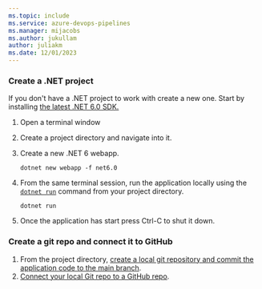 ```yaml
---
ms.topic: include
ms.service: azure-devops-pipelines
ms.manager: mijacobs
ms.author: jukullam
author: juliakm
ms.date: 12/01/2023
---
```


### Create a .NET project

If you don't have a .NET project to work with create a new one.  Start by installing <a href="https://dotnet.microsoft.com/download/dotnet/6.0" target="_blank"> the latest .NET 6.0 SDK. </a>


1. Open a terminal window
1. Create a project directory and navigate into it.
1. Create a new .NET 6 webapp. 

    ```dotnetcli
    dotnet new webapp -f net6.0
    ```

1. From the same terminal session, run the application locally using the [`dotnet run`](/dotnet/core/tools/dotnet-run) command from your project directory.

    ```dotnetcli
    dotnet run
    ```

1. Once the application has start press Ctrl-C to shut it down.

### Create a git repo and connect it to GitHub

1. From the project directory, [create a local git repository and commit the application code to the main branch](../../repos/git/creatingrepo.md#git-command-line).
1. [Connect your local Git repo to a GitHub repo](../../repos/git/creatingrepo.md#git-command-line-3).
